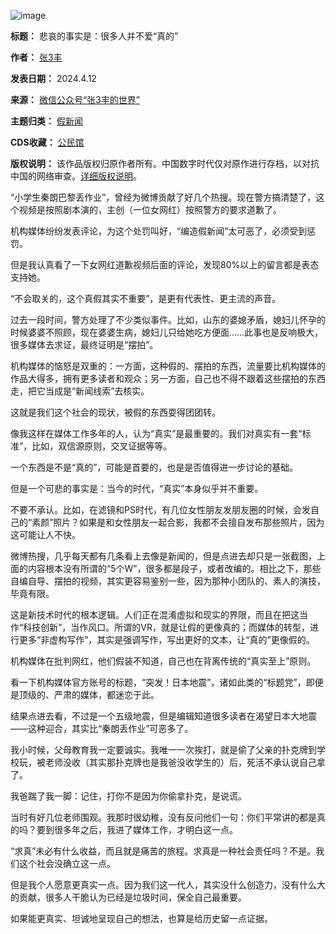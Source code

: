 ![image](https://chinadigitaltimes.net/chinese/files/2024/04/post-706785-6619b2f826343.)




**标题：** 悲哀的事实是：很多人并不爱“真的”  

**作者：** [张3丰](https://chinadigitaltimes.net/space/张3丰)  

**发表日期：** 2024.4.12  

**来源：** [微信公众号“张3丰的世界”](https://web.archive.org/web/https://mp.weixin.qq.com/s/68HrfqTB1Fg0YlAMxCEPyQ)  

**主题归类：** [假新闻](https://chinadigitaltimes.net/space/假新闻)  

**CDS收藏：** [公民馆](https://chinadigitaltimes.net/space/%E5%85%AC%E6%B0%91%E9%A6%86)  

**版权说明：** 该作品版权归原作者所有。中国数字时代仅对原作进行存档，以对抗中国的网络审查。[详细版权说明](https://chinadigitaltimes.net/chinese/copyright)。


“小学生秦朗巴黎丢作业”，曾经为微博贡献了好几个热搜。现在警方搞清楚了，这个视频是按照剧本演的，主创（一位女网红）按照警方的要求道歉了。


机构媒体纷纷发表评论，为这个处罚叫好，“编造假新闻”太可恶了，必须受到惩罚。


但是我认真看了一下女网红道歉视频后面的评论，发现80%以上的留言都是表态支持她。


“不会取关的，这个真假其实不重要”，是更有代表性、更主流的声音。


过去一段时间，警方处理了不少类似事件。比如，山东的婆媳矛盾，媳妇儿怀孕的时候婆婆不照顾，现在婆婆生病，媳妇儿只给她吃方便面……此事也是反响极大，很多媒体去求证，最终证明是“摆拍”。


机构媒体的恼怒是双重的：一方面，这种假的、摆拍的东西，流量要比机构媒体的作品大得多，拥有更多读者和观众；另一方面，自己也不得不跟着这些摆拍的东西走，把它当成是“新闻线索”去核实。


这就是我们这个社会的现状，被假的东西耍得团团转。


像我这样在媒体工作多年的人，认为“真实”是最重要的。我们对真实有一套“标准”，比如，双信源原则，交叉证据等等。


一个东西是不是“真的”，可能是首要的，也是是否值得进一步讨论的基础。


但是一个可悲的事实是：当今的时代，“真实”本身似乎并不重要。


不要不承认。比如，在滤镜和PS时代，有几位女性朋友发朋友圈的时候，会发自己的“素颜”照片？如果是和女性朋友一起合影，我都不会擅自发布那些照片，因为这可能让人不快。


微博热搜，几乎每天都有几条看上去像是新闻的，但是点进去却只是一张截图，上面的内容根本没有所谓的“5个W”，很多都是段子，或者改编的。相比之下，那些自编自导、摆拍的视频，其实更容易鉴别一些，因为那种小团队的、素人的演技，毕竟有限。


这是新技术时代的根本逻辑。人们正在混淆虚拟和现实的界限，而且在把这当作“科技创新”，当作风口。所谓的VR，就是让假的更像真的；而媒体的转型，进行更多“非虚构写作”，其实是强调写作，写出更好的文本，让“真的”更像假的。


机构媒体在批判网红，他们假装不知道，自己也在背离传统的“真实至上”原则。


看一下机构媒体官方账号的标题，“突发！日本地震”，诸如此类的“标题党”，即便是顶级的、严肃的媒体，都迷恋于此。


结果点进去看，不过是一个五级地震，但是编辑知道很多读者在渴望日本大地震——这种迎合，其实比“秦朗丢作业”可恶多了。


我小时候，父母教育我一定要诚实。我唯一一次挨打，就是偷了父亲的扑克牌到学校玩，被老师没收（其实那扑克牌也是我爸没收学生的）后，死活不承认说自己拿了。


我爸踹了我一脚：记住，打你不是因为你偷拿扑克，是说谎。


当时有好几位老师围观。我那时很幼稚，没有反问他们一句：你们平常讲的都是真的吗？要到很多年之后，我进了媒体工作，才明白这一点。


“求真”未必有什么收益，而且就是痛苦的旅程。求真是一种社会责任吗？不是。我们这个社会没确立这一点。


但是我个人愿意更真实一点。因为我们这一代人，其实没什么创造力，没有什么大的贡献，很多人干脆认为已经是垃圾时间，保全自己最重要。


如果能更真实、坦诚地呈现自己的想法，也算是给历史留一点证据。

